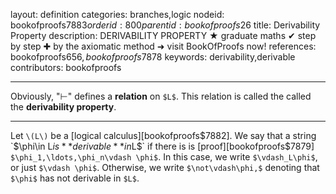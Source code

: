 layout: definition
categories: branches,logic
nodeid: bookofproofs$7883
orderid: 800
parentid: bookofproofs$26
title: Derivability Property
description: DERIVABILITY PROPERTY ★ graduate maths ✔ step by step ✚ by the axiomatic method ➜ visit BookOfProofs now!
references: bookofproofs$656,bookofproofs$7878
keywords: derivability,derivable
contributors: bookofproofs

---
Obviously, "$\vdash$" defines a __relation__ on `$L$`. This relation is called the called the __derivability property__.

---

Let `\(L\)` be a [logical calculus][bookofproofs$7882]. We say that a string `$\phi\in L$` is **derivable** in `$L$` 
if there is is [proof][bookofproofs$7879] `$\phi_1,\ldots,\phi_n\vdash \phi$`. In this case, we write `$\vdash_L\phi$`, or just `$\vdash \phi$`. 
Otherwise, we write `$\not\vdash\phi,$` denoting that `$\phi$` has not derivable in `$L$`.
